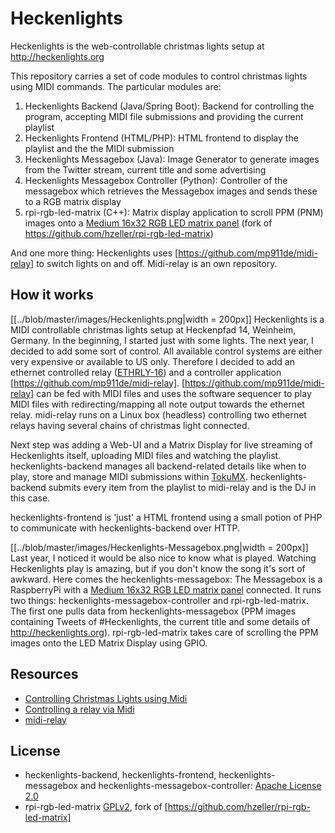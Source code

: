 Heckenlights
=============

Heckenlights is the web-controllable christmas lights setup at http://heckenlights.org

This repository carries a set of code modules to control christmas lights using MIDI commands. The particular modules are:

1. Heckenlights Backend (Java/Spring Boot): Backend for controlling the program, accepting MIDI file submissions and providing the current playlist
2. Heckenlights Frontend (HTML/PHP): HTML frontend to display the playlist and the the MIDI submission
3. Heckenlights Messagebox (Java): Image Generator to generate images from the Twitter stream, current title and some advertising
4. Heckenlights Messagebox Controller (Python): Controller of the messagebox which retrieves the Messagebox images and sends these to a RGB matrix display
5. rpi-rgb-led-matrix (C++): Matrix display application to scroll PPM (PNM) images onto a [Medium 16x32 RGB LED matrix panel](http://www.adafruit.com/product/420) (fork of https://github.com/hzeller/rpi-rgb-led-matrix)

And one more thing:
Heckenlights uses [https://github.com/mp911de/midi-relay] to switch lights on and off. Midi-relay is an own repository.

How it works
------------
[[../blob/master/images/Heckenlights.png|width = 200px]] Heckenlights is a MIDI controllable christmas lights setup at Heckenpfad 14, Weinheim, Germany. In the beginning, I started just with some lights. The next year, I decided to add some sort of control. All available control systems are either very expensive or available to US only. Therefore I decided to add an ethernet controlled relay ([ETHRLY-16](http://www.robot-electronics.co.uk/htm/eth_rly16tech.htm)) and a controller application [https://github.com/mp911de/midi-relay]. [https://github.com/mp911de/midi-relay] can be fed with MIDI files and uses the software sequencer to play MIDI files with redirecting/mapping all note output towards the ethernet relay. midi-relay runs on a Linux box (headless) controlling two ethernet relays having several chains of christmas light connected.

Next step was adding a Web-UI and a Matrix Display for live streaming of Heckenlights itself, uploading MIDI files and watching the playlist. heckenlights-backend manages all backend-related details like when to play, store and manage MIDI submissions within [TokuMX](http://www.tokutek.com/tokumx-for-mongodb/). heckenlights-backend submits every item from the playlist to midi-relay and is the DJ in this case.

heckenlights-frontend is 'just' a HTML frontend using a small potion of PHP to communicate with heckenlights-backend over HTTP. 

[[../blob/master/images/Heckenlights-Messagebox.png|width = 200px]] Last year, I noticed it would be also nice to know what is played. Watching Heckenlights play is amazing, but if you don't know the song it's sort of awkward. Here comes the heckenlights-messagebox: The Messagebox is a RaspberryPi with a [Medium 16x32 RGB LED matrix panel](http://www.adafruit.com/product/420) connected. It runs two things: heckenlights-messagebox-controller and rpi-rgb-led-matrix. The first one pulls data from heckenlights-messagebox (PPM images containing Tweets of #Heckenlights, the current title and some details of http://heckenlights.org). rpi-rgb-led-matrix takes care of scrolling the PPM images onto the LED Matrix Display using GPIO.

Resources
---------
* [Controlling Christmas Lights using Midi](https://www.paluch.biz/blog/65-controlling-christmas-lights-using-midi.html)
* [Controlling a relay via Midi](https://www.paluch.biz/blog/64-controlling-a-relay-via-midi.html)
* [midi-relay](https://github.com/mp911de/midi-relay)


License
---------
* heckenlights-backend, heckenlights-frontend, heckenlights-messagebox and heckenlights-messagebox-controller: [Apache License 2.0](http://www.apache.org/licenses/LICENSE-2.0)
* rpi-rgb-led-matrix [GPLv2](http://www.gnu.org/licenses/gpl-2.0.html), fork of [https://github.com/hzeller/rpi-rgb-led-matrix]
